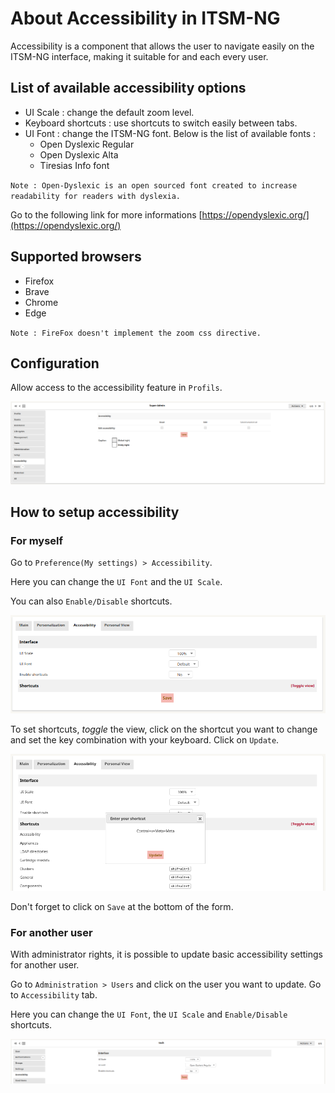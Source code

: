 # About Accessibility in ITSM-NG

Accessibility is a component that allows the user to navigate easily on the ITSM-NG interface, making it suitable for and each every user.

## List of available accessibility options

* UI Scale : change the default zoom level.
* Keyboard shortcuts : use shortcuts to switch easily between tabs.
* UI Font : change the ITSM-NG font. Below is the list of available fonts :
    * Open Dyslexic Regular
    * Open Dyslexic Alta
    * Tiresias Info font

`Note : Open-Dyslexic is an open sourced font created to increase readability for readers with dyslexia.`

Go to the following link for more informations [https://opendyslexic.org/](https://opendyslexic.org/)

## Supported browsers

* Firefox
* Brave
* Chrome
* Edge

`Note : FireFox doesn't implement the zoom css directive.`

## Configuration

Allow access to the accessibility feature in `Profils`.

![allow profil permissions](img/accessibility/allow_profil_permissions.png)

## How to setup accessibility

### For myself

Go to `Preference(My settings) > Accessibility`.

Here you can change the `UI Font` and the `UI Scale`.

You can also `Enable/Disable` shortcuts.

![setup accessibility for myself](img/accessibility/setup_accessibility.png)

To set shortcuts, _toggle_ the view, click on the shortcut you want to change and set the key combination with your keyboard. Click on `Update`. 

![set shortcuts](img/accessibility/set_shortcut.png)

Don't forget to click on `Save` at the bottom of the form.

### For another user

With administrator rights, it is possible to update basic accessibility settings for another user.

Go to `Administration > Users` and click on the user you want to update.
Go to `Accessibility` tab.

Here you can change the `UI Font`, the `UI Scale` and `Enable/Disable` shortcuts.

![setup accessibility for another user](img/accessibility/setup_accessibility_for_other.png)